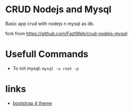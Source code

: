 # CRUD Nodejs and Mysql
Basic app crud with nodejs n mysql as db.

fork from https://github.com/FaztWeb/crud-nodejs-mysql
# Usefull Commands
- To init mysql: `mysql -u root -p`

# links
- [bootstrap 4 theme](https://bootswatch.com/4/lux/bootstrap.min.css)
